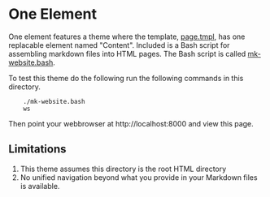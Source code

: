 
# One Element

One element features a theme where the template, [page.tmpl](page.tmpl), has
one replacable element named "Content". Included is a Bash script for 
assembling markdown files into HTML pages. The Bash
script is called [mk-website.bash](mk-website.bash).

To test this theme do the following run the following commands in this directory.

```shell
    ./mk-website.bash
    ws
```

Then point your webbrowser at http://localhost:8000 and view this page.

## Limitations

1. This theme assumes this directory is the root HTML directory
2. No unified navigation beyond what you provide in your Markdown files is available.


